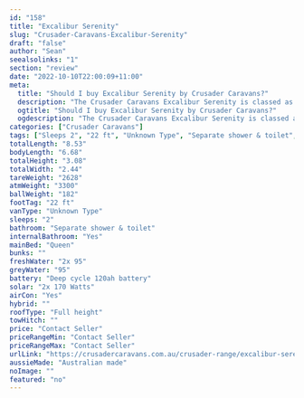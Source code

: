 ```yaml
---
id: "158"
title: "Excalibur Serenity"
slug: "Crusader-Caravans-Excalibur-Serenity"
draft: "false"
author: "Sean"
seealsolinks: "1"
section: "review"
date: "2022-10-10T22:00:09+11:00"
meta:
  title: "Should I buy Excalibur Serenity by Crusader Caravans?"
  description: "The Crusader Caravans Excalibur Serenity is classed as Unknown Type, and sleeps 2 people. It is Australian made and comes in at 22 ft. It generally has Separate shower & toilet."
  ogtitle: "Should I buy Excalibur Serenity by Crusader Caravans?"
  ogdescription: "The Crusader Caravans Excalibur Serenity is classed as Unknown Type, and sleeps 2 people. It is Australian made and comes in at 22 ft. It generally has Separate shower & toilet."
categories: ["Crusader Caravans"]
tags: ["Sleeps 2", "22 ft", "Unknown Type", "Separate shower & toilet", "Full height", "Price Unknown", "Australian made"]
totalLength: "8.53"
bodyLength: "6.68"
totalHeight: "3.08"
totalWidth: "2.44"
tareWeight: "2628"
atmWeight: "3300"
ballWeight: "182"
footTag: "22 ft"
vanType: "Unknown Type"
sleeps: "2"
bathroom: "Separate shower & toilet"
internalBathroom: "Yes"
mainBed: "Queen"
bunks: ""
freshWater: "2x 95"
greyWater: "95"
battery: "Deep cycle 120ah battery"
solar: "2x 170 Watts"
airCon: "Yes"
hybrid: ""
roofType: "Full height"
towHitch: ""
price: "Contact Seller"
priceRangeMin: "Contact Seller"
priceRangeMax: "Contact Seller"
urlLink: "https://crusadercaravans.com.au/crusader-range/excalibur-serenity/"
aussieMade: "Australian made"
noImage: ""
featured: "no"
---
```

